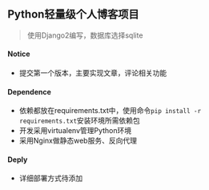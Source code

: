 ## Python轻量级个人博客项目

> 使用Django2编写，数据库选择sqlite

#### Notice
- 提交第一个版本，主要实现文章，评论相关功能

#### Dependence
- 依赖都放在requirements.txt中，使用命令`pip install -r requirements.txt`安装环境所需依赖包
- 开发采用virtualenv管理Python环境
- 采用Nginx做静态web服务、反向代理

#### Deply
- 详细部署方式待添加